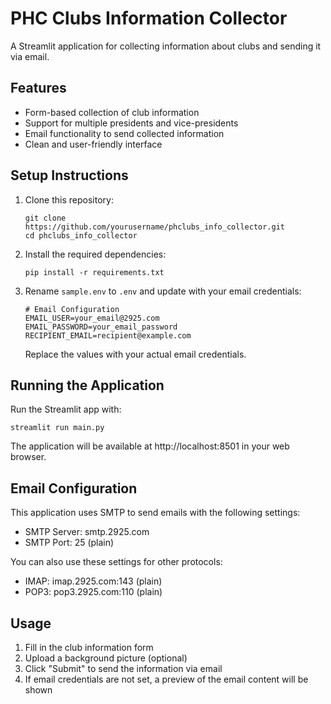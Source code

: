 # PHC Clubs Information Collector

A Streamlit application for collecting information about clubs and sending it via email.

## Features

- Form-based collection of club information
- Support for multiple presidents and vice-presidents
- Email functionality to send collected information
- Clean and user-friendly interface

## Setup Instructions

1. Clone this repository:
   ```
   git clone https://github.com/yourusername/phclubs_info_collector.git
   cd phclubs_info_collector
   ```

2. Install the required dependencies:
   ```
   pip install -r requirements.txt
   ```

3. Rename `sample.env` to `.env` and update with your email credentials:
   ```
   # Email Configuration
   EMAIL_USER=your_email@2925.com
   EMAIL_PASSWORD=your_email_password
   RECIPIENT_EMAIL=recipient@example.com
   ```
   Replace the values with your actual email credentials.

## Running the Application

Run the Streamlit app with:

```
streamlit run main.py
```

The application will be available at http://localhost:8501 in your web browser.

## Email Configuration

This application uses SMTP to send emails with the following settings:
- SMTP Server: smtp.2925.com
- SMTP Port: 25 (plain)

You can also use these settings for other protocols:
- IMAP: imap.2925.com:143 (plain)
- POP3: pop3.2925.com:110 (plain)

## Usage

1. Fill in the club information form
2. Upload a background picture (optional)
3. Click "Submit" to send the information via email
4. If email credentials are not set, a preview of the email content will be shown 